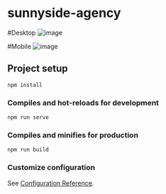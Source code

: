 # sunnyside-agency

#Desktop
![image](https://user-images.githubusercontent.com/47321783/153292078-0ab259a4-3c51-4976-ba21-f0d708aca7bb.png)

#Mobile
![image](https://user-images.githubusercontent.com/47321783/153292149-28f0041d-2a39-431b-85af-342d8ba6ccf1.png)


## Project setup
```
npm install
```

### Compiles and hot-reloads for development
```
npm run serve
```

### Compiles and minifies for production
```
npm run build
```

### Customize configuration
See [Configuration Reference](https://cli.vuejs.org/config/).
